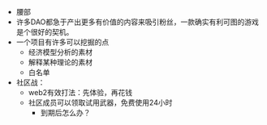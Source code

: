 - 腰部
- 许多DAO都急于产出更多有价值的内容来吸引粉丝，一款确实有利可图的游戏是个很好的契机。
- 一个项目有许多可以挖掘的点
	- 经济模型分析的素材
	- 解释某种理论的素材
	- 白名单
- 社区战：
	- web2有效打法：先体验，再花钱
	- 社区成员可以领取试用武器，免费使用24小时
		- 到期后怎么办？